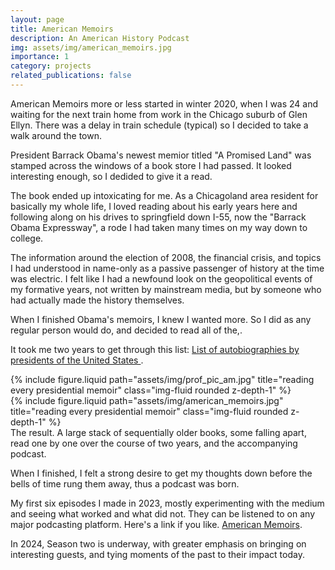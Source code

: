 ```yaml
---
layout: page
title: American Memoirs
description: An American History Podcast
img: assets/img/american_memoirs.jpg
importance: 1
category: projects
related_publications: false
---
```


American Memoirs more or less started in winter 2020, when I was 24 and waiting for the next train home from work in the Chicago suburb of Glen Ellyn. There was a delay in train schedule (typical) so I decided to take a walk around the town.

President Barrack Obama's newest memior titled "A Promised Land" was stamped across the windows of a book store I had passed. It looked interesting enough, so I dedided to give it a read.

The book ended up intoxicating for me. As a Chicagoland area resident for basically my whole life, I loved reading about his early years here and following along on his drives to springfield down I-55, now the "Barrack Obama Expressway", a rode I had taken many times on my way down to college.

The information around the election of 2008, the financial crisis, and topics I had understood in name-only as a passive passenger of history at the time was electric. I felt like I had a newfound look on the geopolitical events of my formative years, not written by mainstream media, but by someone who had actually made the history themselves.

When I finished Obama's memoirs, I knew I wanted more. So I did as any regular person would do, and decided to read all of the,.

It took me two years to get through this list: <a href=" https://en.wikipedia.org/wiki/List_of_autobiographies_by_presidents_of_the_United_States">List of autobiographies by presidents of the United States
</a>.

<div class="row justify-content-sm-center">
    <div class="col-sm mt-3 mt-md-0">
        {% include figure.liquid path="assets/img/prof_pic_am.jpg" title="reading every presidential memoir" class="img-fluid rounded z-depth-1" %}
    </div>
    <div class="col-sm mt-3 mt-md-0">
        {% include figure.liquid path="assets/img/american_memoirs.jpg" title="reading every presidential memoir" class="img-fluid rounded z-depth-1" %}
    </div>
</div>
<div class="caption">
    The result. A large stack of sequentially older books, some falling apart, read one by one over the course of two years, and the accompanying podcast.
</div>

When I finished, I felt a strong desire to get my thoughts down before the bells of time rung them away, thus a podcast was born.

My first six episodes I made in 2023, mostly experimenting with the medium and seeing what worked and what did not. They can be listened to on any major podcasting platform. Here's a link if you like. <a href="https://rss.com/podcasts/americanmemoirs/">American Memoirs</a>.

In 2024, Season two is underway, with greater emphasis on bringing on interesting guests, and tying moments of the past to their impact today.
